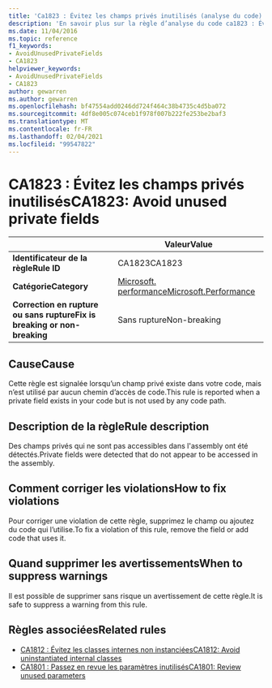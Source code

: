```yaml
---
title: 'Ca1823 : Évitez les champs privés inutilisés (analyse du code)'
description: 'En savoir plus sur la règle d’analyse du code ca1823 : Évitez les champs privés inutilisés'
ms.date: 11/04/2016
ms.topic: reference
f1_keywords:
- AvoidUnusedPrivateFields
- CA1823
helpviewer_keywords:
- AvoidUnusedPrivateFields
- CA1823
author: gewarren
ms.author: gewarren
ms.openlocfilehash: bf47554add0246dd724f464c38b4735c4d5ba072
ms.sourcegitcommit: 4df8e005c074ceb1f978f007b222fe253be2baf3
ms.translationtype: MT
ms.contentlocale: fr-FR
ms.lasthandoff: 02/04/2021
ms.locfileid: "99547822"
---
```

# <a name="ca1823-avoid-unused-private-fields"></a><span data-ttu-id="116ee-103">CA1823 : Évitez les champs privés inutilisés</span><span class="sxs-lookup"><span data-stu-id="116ee-103">CA1823: Avoid unused private fields</span></span>

| | <span data-ttu-id="116ee-104">Valeur</span><span class="sxs-lookup"><span data-stu-id="116ee-104">Value</span></span> |
|-|-|
| <span data-ttu-id="116ee-105">**Identificateur de la règle**</span><span class="sxs-lookup"><span data-stu-id="116ee-105">**Rule ID**</span></span> |<span data-ttu-id="116ee-106">CA1823</span><span class="sxs-lookup"><span data-stu-id="116ee-106">CA1823</span></span>|
| <span data-ttu-id="116ee-107">**Catégorie**</span><span class="sxs-lookup"><span data-stu-id="116ee-107">**Category**</span></span> |[<span data-ttu-id="116ee-108">Microsoft. performance</span><span class="sxs-lookup"><span data-stu-id="116ee-108">Microsoft.Performance</span></span>](performance-warnings.md)|
| <span data-ttu-id="116ee-109">**Correction en rupture ou sans rupture**</span><span class="sxs-lookup"><span data-stu-id="116ee-109">**Fix is breaking or non-breaking**</span></span> |<span data-ttu-id="116ee-110">Sans rupture</span><span class="sxs-lookup"><span data-stu-id="116ee-110">Non-breaking</span></span>|

## <a name="cause"></a><span data-ttu-id="116ee-111">Cause</span><span class="sxs-lookup"><span data-stu-id="116ee-111">Cause</span></span>

<span data-ttu-id="116ee-112">Cette règle est signalée lorsqu’un champ privé existe dans votre code, mais n’est utilisé par aucun chemin d’accès de code.</span><span class="sxs-lookup"><span data-stu-id="116ee-112">This rule is reported when a private field exists in your code but is not used by any code path.</span></span>

## <a name="rule-description"></a><span data-ttu-id="116ee-113">Description de la règle</span><span class="sxs-lookup"><span data-stu-id="116ee-113">Rule description</span></span>

<span data-ttu-id="116ee-114">Des champs privés qui ne sont pas accessibles dans l'assembly ont été détectés.</span><span class="sxs-lookup"><span data-stu-id="116ee-114">Private fields were detected that do not appear to be accessed in the assembly.</span></span>

## <a name="how-to-fix-violations"></a><span data-ttu-id="116ee-115">Comment corriger les violations</span><span class="sxs-lookup"><span data-stu-id="116ee-115">How to fix violations</span></span>

<span data-ttu-id="116ee-116">Pour corriger une violation de cette règle, supprimez le champ ou ajoutez du code qui l’utilise.</span><span class="sxs-lookup"><span data-stu-id="116ee-116">To fix a violation of this rule, remove the field or add code that uses it.</span></span>

## <a name="when-to-suppress-warnings"></a><span data-ttu-id="116ee-117">Quand supprimer les avertissements</span><span class="sxs-lookup"><span data-stu-id="116ee-117">When to suppress warnings</span></span>

<span data-ttu-id="116ee-118">Il est possible de supprimer sans risque un avertissement de cette règle.</span><span class="sxs-lookup"><span data-stu-id="116ee-118">It is safe to suppress a warning from this rule.</span></span>

## <a name="related-rules"></a><span data-ttu-id="116ee-119">Règles associées</span><span class="sxs-lookup"><span data-stu-id="116ee-119">Related rules</span></span>

- [<span data-ttu-id="116ee-120">CA1812 : Évitez les classes internes non instanciées</span><span class="sxs-lookup"><span data-stu-id="116ee-120">CA1812: Avoid uninstantiated internal classes</span></span>](ca1812.md)
- [<span data-ttu-id="116ee-121">CA1801 : Passez en revue les paramètres inutilisés</span><span class="sxs-lookup"><span data-stu-id="116ee-121">CA1801: Review unused parameters</span></span>](ca1801.md)
